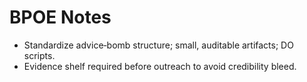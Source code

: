 # BPOE Notes
- Standardize advice‑bomb structure; small, auditable artifacts; DO scripts.
- Evidence shelf required before outreach to avoid credibility bleed.

